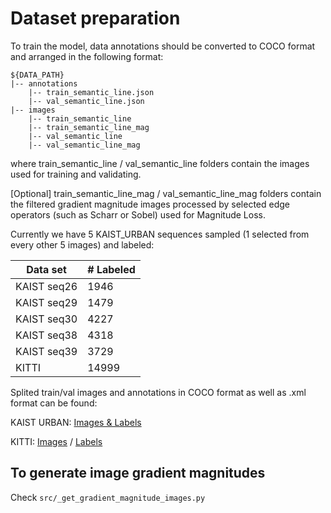 # Dataset preparation

To train the model, data annotations should be converted to COCO format and arranged in the following format:

  ~~~
  ${DATA_PATH}
  |-- annotations
      |-- train_semantic_line.json
      |-- val_semantic_line.json
  |-- images
      |-- train_semantic_line
      |-- train_semantic_line_mag
      |-- val_semantic_line
      |-- val_semantic_line_mag 
  ~~~

where train_semantic_line / val_semantic_line folders contain the images used for training and validating.

[Optional] train_semantic_line_mag / val_semantic_line_mag folders contain the filtered gradient magnitude images processed by 
selected edge operators (such as Scharr or Sobel) used for Magnitude Loss.

Currently we have 5 KAIST_URBAN sequences sampled (1 selected from every other 5 images) and labeled:

| Data set | # Labeled  |
|---|---|
| KAIST seq26  | 1946  |
| KAIST seq29  | 1479  |
| KAIST seq30  | 4227  |
| KAIST seq38  | 4318  |
| KAIST seq39  | 3729  |
| KITTI | 14999 |

Splited train/val images and annotations in COCO format as well as .xml format can be found:

KAIST URBAN:
[Images & Labels](https://drive.google.com/open?id=1UvmjL7vs2xK4lUc5-0D2PemF7RrlCnx8)

KITTI:
[Images](https://drive.google.com/open?id=1zYiGV2qSSKRodTPEEc7tiUzEdxuMoas-) / 
[Labels](https://drive.google.com/open?id=1tOGuvXi5jzHaj8OKKIUIh6eMiOX6zfgE)

## To generate image gradient magnitudes

Check ```src/_get_gradient_magnitude_images.py```
